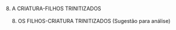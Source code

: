 ﻿8. A CRIATURA-FILHOS TRINITIZADOS<BR><BR>8. OS FILHOS-CRIATURA TRINITIZADOS  (Sugestão para análise)